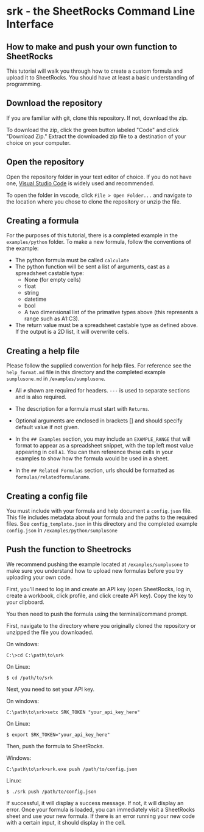 # srk - the SheetRocks Command Line Interface

## How to make and push your own function to SheetRocks

This tutorial will walk you through how to create a custom formula and upload it to SheetRocks.
You should have at least a basic understanding of programming.

## Download the repository

If you are familiar with git, clone this repository. If not, download the zip.

To download the zip, click the green button labeled "Code" and click "Download Zip."
Extract the downloaded zip file to a destination of your choice on your computer.

## Open the repository

Open the repository folder in your text editor of choice. If you do not have one,
[Visual Studio Code](https://code.visualstudio.com/) is widely used and recommended.

To open the folder in vscode, click ```File > Open Folder...``` and navigate to the location
where you chose to clone the repository or unzip the file.

## Creating a formula

For the purposes of this tutorial, there is a completed example in the ```examples/python``` folder. 
To make a new formula, follow the conventions of the example:
- The python formula must be called `calculate`
- The python function will be sent a list of arguments, cast as a spreadsheet castable type:
    * None (for empty cells)
    * float
    * string
    * datetime
    * bool
    * A two dimensional list of the primative types above (this represents a range such as A1:C3).
- The return value must be a spreadsheet castable type as defined above. If the output is a 2D list, it will overwrite
cells.

## Creating a help file

Please follow the supplied convention for help files. For reference see the `help_format.md` file in this directory and the completed example `sumplusone.md` in `/examples/sumplusone`. 

- All `#` shown are required for headers. `---` is used to separate sections and is also required.

- The description for a formula must start with `Returns`.

- Optional arguments are enclosed in brackets [] and should specify default value if not given.

- In the `## Examples` section, you may include an `EXAMPLE_RANGE` that will format to appear as a spreadsheet snippet, with the top left most value appearing in cell `A1`. You can then reference these cells in your examples to show how the formula would be used in a sheet.

- In the `## Related Formulas` section, urls should be formatted as `formulas/relatedformulaname`.

## Creating a config file

You must include with your formula and help document a `config.json` file. This file includes metadata about your formula and the paths to the required files. See `config_template.json` in this directory and the completed example `config.json` in `/examples/python/sumplusone`

## Push the function to Sheetrocks

We recommend pushing the example located at `/examples/sumplusone` to make sure you understand how to upload new formulas before you try uploading your own code.

First, you'll need to log in and create an API key (open SheetRocks, log in, create a workbook, click profile, and click create API key).
Copy the key to your clipboard.

You then need to push the formula using the terminal/command prompt.

First, navigate to the directory where you originally cloned the repository or unzipped the file you downloaded.

On windows:
```
C:\>cd C:\path\to\srk
```

On Linux:
```
$ cd /path/to/srk
```

Next, you need to set your API key.

On windows:
```
C:\path\to\srk>setx SRK_TOKEN "your_api_key_here"
```

On Linux:
```
$ export SRK_TOKEN="your_api_key_here"
```

Then, push the formula to SheetRocks.

Windows:
```
C:\path\to\srk>srk.exe push /path/to/config.json
```

Linux:
```
$ ./srk push /path/to/config.json
```

If successful, it will display a success message. If not, it will display an error.
Once your formula is loaded, you can immediately visit a SheetRocks sheet and use your new formula.
If there is an error running your new code with a certain input, it should display in the cell. 


